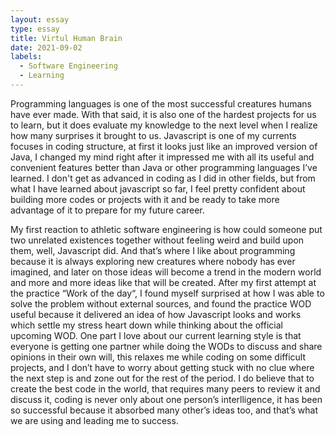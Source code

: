 ```yaml
---
layout: essay
type: essay
title: Virtul Human Brain
date: 2021-09-02
labels:
  - Software Engineering
  - Learning
---
```




Programming languages is one of the most successful creatures humans have ever made. With that said, it is also one of the hardest projects for us to learn, but it does evaluate my knowledge to the next level when I realize how many surprises it brought to us. Javascript is one of my currents focuses in coding structure, at first it looks just like an improved version of Java, I changed my mind right after it impressed me with all its useful and convenient features better than Java or other programming languages I’ve learned. I don't get as advanced in coding as I did in other fields, but from what I have learned about javascript so far, I feel pretty confident about building more codes or projects with it and be ready to take more advantage of it to prepare for my future career.


My first reaction to athletic software engineering is how could someone put two unrelated existences together without feeling weird and build upon them, well, Javascript did. And that’s where I like about programming because it is always exploring new creatures where nobody has ever imagined, and later on those ideas will become a trend in the modern world and more and more ideas like that will be created. After my first attempt at the practice “Work of the day“, I found myself surprised at how I was able to solve the problem without external sources, and found the practice WOD useful because it delivered an idea of how Javascript looks and works which settle my stress heart down while thinking about the official upcoming WOD. One part I love about our current learning style is that everyone is getting one partner while doing the WODs to discuss and share opinions in their own will, this relaxes me while coding on some difficult projects, and I don’t have to worry about getting stuck with no clue where the next step is and zone out for the rest of the period. I do believe that to create the best code in the world, that requires many peers to review it and discuss it, coding is never only about one person’s interlligence, it has been so successful because it absorbed many other’s ideas too, and that’s what we are using and leading me to success.

